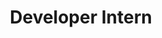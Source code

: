 ---
path: '/team/bruce-wiggleston'
order: 13
name: 'Bruce Wiggleston'
title: 'Developer Intern'
photo: '/images/volunteers/bruce-wiggleston.jpg'
facebook: 'https://www.facebook.com/bruce.wiggleston'
twitter: 'https://twitter.com/BruceRW3'
instagram: 'https://www.instagram.com/brucerw3/'
category: 'Team'
---